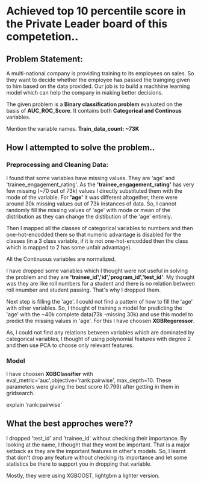 # Achieved top 10 percentile score in the Private Leader board of this competetion..

## Problem Statement:

A multi-national company is providing training to its employees on sales. So they want to decide whether the employee has passed the trainging given to him based on the data provided. Our job is to build a machhine learning model which can help the company in making better decisions.

The given problem is a **Binary classification problem** evaluated on the basis of **AUC_ROC_Score**. It contains both **Categorical and Continous** variables.

Mention the variable names.
**Train_data_count: ~73K**

## How I attempted to solve the problem..

### Preprocessing and Cleaning Data:

I found that some variables have missing values. They are 'age' and 'trainee_engagement_rating'. As the **'trainee_engagement_rating'** has very few missing (~70 out of 73k) values I directly substituted them with the mode of the variable. For **'age'** it was different altogether, there were around 30k missing values out of 73k instances of data. So, I cannot randomly fill the missing values of 'age' with mode or mean of the distribution as they can change the distibution of the 'age' entirely.

Then I mapped all the classes of categorical variables to numbers and then one-hot-encodded them so that numeric advantage is disabled for the classes (in a 3 class variable, if it is not one-hot-encodded then the class which is mapped to 2 has some unfair advantage).

All the Continuous variables are normalized.

I have dropped some variables which I thought were not useful in solving the problem and they are **'trainee_id','id','program_id','test_id'**. My thought was they are like roll numbers for a student and there is no relation between roll nnumber and student passing. That's why I dropped them.

Next step is filling the 'age'. I could not find a pattern of how to fill the 'age' with other variables. So, I thought of training a model for predicting the 'age' with the ~40k complete data(73k -missing 30k) and use this model to predict the missing values in 'age'. For this I have choosen **XGBRegeressor**.

As, I could not find any relations between variables which are dominated by categorical variables, I thought of using polynomial features with degree 2 and then use PCA to choose only relevant features.

### Model

I have choosen **XGBClassifier** with eval_metric='auc',objective='rank:pairwise', max_depth=10. These parameters were giving the best score (0.799) after getting in them in gridsearch.

explain 'rank:pairwise'

## What the best approches were??

I dropped 'test_id' and 'trainee_id' without checking their importance. By looking at the name, I thought that they wont be important. That is a major setback as they are the important features in other's models. So, I learnt that don't drop any feature without checking its importance and let some statistics be there to support you in dropping that variable.

Mostly, they were using XGBOOST, lightgbm a lighter version.










